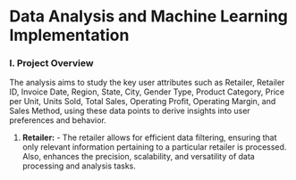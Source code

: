 # **Data Analysis and Machine Learning Implementation**

### **I. Project Overview**

The analysis aims to study the key user attributes such as Retailer, Retailer ID, Invoice Date, Region, State, City, Gender Type, Product Category, Price per Unit, Units Sold, Total Sales, Operating Profit, Operating Margin, and Sales Method, using these data points to derive insights into user preferences and behavior.

1. **Retailer:** - The retailer allows for efficient data filtering, ensuring that only relevant information pertaining to a particular retailer is processed. Also, enhances the precision, scalability, and versatility of data processing and analysis tasks.
   


